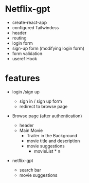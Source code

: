 # Netflix-gpt

- create-react-app
- configured Tailwindcss
- header 
- routing
- login form
- sign-up form (modifying login form)
- form validation
- useref Hook


# features

- login /sign up
   - sign in / sign up form
   - redirect to browse page
 
- Browse page (after authentication)
   - header
   - Main Movie
     - Trailer in the Background
     - movie title and description
     - movie suggestions
       - movieList * n 

- netflix-gpt 
   - search bar
   - movie suggestions

